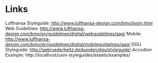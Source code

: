 # Links

Lufthansa Styleguide: http://www.lufthansa-design.com/bmo/login.html
	Web Guidelines: http://www.lufthansa-design.com/bmo/en/guidelines/digital/webguidelines/aag/
	Mobile: http://www.lufthansa-design.com/bmo/en/guidelines/digital/mobileguidelines/aag/
DGU Styleguide: http://gebruederheitz.de/kunden/dgu/styleguide/
Accodion Example: http://localhost/uxm-styleguides/assets/examples/
